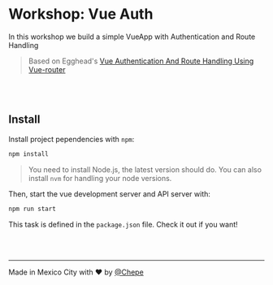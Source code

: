 # Workshop: Vue Auth

In this workshop we build a simple VueApp with Authentication and Route Handling

> Based on Egghead's [Vue Authentication And Route Handling Using Vue-router](https://scotch.io/tutorials/vue-authentication-and-route-handling-using-vue-router)

<br><br>

## Install

Install project pependencies with `npm`:

```sh
npm install
```

> You need to install Node.js, the latest version should do. You can also install `nvm` for handling your node versions.

Then, start the vue development server and API server with:

```sh
npm run start
```

This task is defined in the `package.json` file. Check it out if you want!

<br><br>

---

Made in Mexico City with ❤️ by [@Chepe](https://twitter.com/Chepe)



